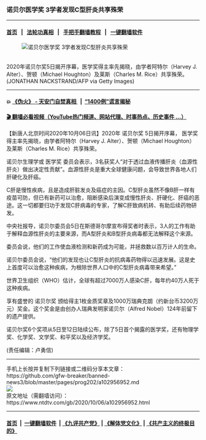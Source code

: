 ### 诺贝尔医学奖 3学者发现C型肝炎共享殊荣
------------------------

#### [首页](https://github.com/gfw-breaker/banned-news3/blob/master/README.md) &nbsp;&nbsp;|&nbsp;&nbsp; [法轮功真相](https://github.com/begood0513/basic/blob/master/README.md)  &nbsp;&nbsp;|&nbsp;&nbsp; [手把手翻墙教程](https://github.com/gfw-breaker/guides/wiki)  &nbsp;&nbsp;|&nbsp;&nbsp; [一键翻墙软件](https://github.com/gfw-breaker/nogfw/blob/master/README.md)  



<div><div class="featured_image">
 <figure>
  <img alt="诺贝尔医学奖 3学者发现C型肝炎共享殊荣" src="https://i.ntdtv.com/assets/uploads/2020/10/GettyImages-1228905071-800x450.jpg"/>
 </figure><br/>
 <span class="caption">
  2020年诺贝尔奖5日揭开序幕，医学奖得主率先揭晓，由学者阿特尔（Harvey J. Alter）、贺顿（Michael Houghton）及莱斯（Charles M. Rice）共享殊荣。(JONATHAN NACKSTRAND/AFP via Getty Images)
 </span>
</div>
</div><hr/>

#### 💥 [《伪火》 - 天安门自焚真相 ](http://158.247.195.190:10000/videos/blog/weihuo.html)&nbsp; |&nbsp; [“1400例”谎言揭秘  ](http://158.247.195.190:10000/videos/blog/jiexi1400.html)

#### [ 🎬  翻墙必看视频（YouTube热门频道、网站代理、时事热点、历史事件 ...）](https://github.com/gfw-breaker/links/blob/master/banned.md)

<div><div class="post_content" itemprop="articleBody">
 <p>
  【新唐人北京时间2020年10月06日讯】2020年
  <ok href="https://www.ntdtv.com/gb/诺贝尔奖.htm">
   诺贝尔奖
  </ok>
  5日揭开序幕，
  <ok href="https://www.ntdtv.com/gb/医学奖.htm">
   医学奖
  </ok>
  得主率先揭晓，由学者阿特尔（Harvey J. Alter）、贺顿（Michael Houghton）及莱斯（Charles M. Rice）共享殊荣。
 </p>
 <p>
  诺贝尔生理学或
  <ok href="https://www.ntdtv.com/gb/医学奖.htm">
   医学奖
  </ok>
  委员会表示，3名获奖人“对于透过血液传播肝炎（血源性肝炎）做出决定性贡献”。血源性肝炎是重大全球健康问题，会导致世界各地人们肝硬化及肝癌。
 </p>
 <p>
  C肝是慢性疾病，且是造成肝脏发炎及癌症的主因。C型肝炎虽然不像B肝一样有疫苗可防，但已有新药可以治愈，阻断感染后演变成慢性肝炎、肝硬化、肝癌的恶途。这一切都要归功于发现C肝病毒的专家，了解C肝致病机转、有助后续药物研发。
 </p>
 <p>
  中央社报导，诺贝尔委员会5日在斯德哥尔摩宣布得奖者时表示，3人的工作有助于解释血源性肝炎的主要来源，而A型肝炎和B型肝炎病毒都无法解释这个来源。
 </p>
 <p>
  委员会说，他们的工作使血液检测和新药成为可能，并拯救数以百万计人的生命。
 </p>
 <p>
  诺贝尔委员会说，“他们的发现也让C型肝炎的抗病毒药物得以迅速发展。这是史上首度可以治愈这种疾病，为根除世界人口中的C型肝炎病毒带来希望。”
 </p>
 <p>
  世界卫生组织（WHO）估计，全球有超过7000万人感染C肝，每年约40万人死于这种疾病。
 </p>
 <div class="video_fit_container">
 </div>
 <p>
  享有盛誉的
  <ok href="https://www.ntdtv.com/gb/诺贝尔奖.htm">
   诺贝尔奖
  </ok>
  颁给得主1枚金质奖章及1000万瑞典克朗（约新台币3200万元）奖金。这个奖金是由创办人瑞典发明家诺贝尔（Alfred Nobel）124年前留下的遗产提供。
 </p>
 <p>
  诺贝尔奖6个奖项从5日至12日陆续公布，除了5日首个揭露的医学奖，还有物理学奖、化学奖、文学奖、和平奖以及经济学奖。
 </p>
 <p>
  (责任编辑：卢勇信)
 </p>
 <div class="single_ad">
 </div>
</div>
</div>
<hr/>
手机上长按并复制下列链接或二维码分享本文章：<br/>
https://github.com/gfw-breaker/banned-news3/blob/master/pages/prog202/a102956952.md <br/>
<a href='https://github.com/gfw-breaker/banned-news3/blob/master/pages/prog202/a102956952.md'><img src='https://github.com/gfw-breaker/banned-news3/blob/master/pages/prog202/a102956952.md.png'/></a> <br/>
原文地址（需翻墙访问）：https://www.ntdtv.com/gb/2020/10/06/a102956952.html


------------------------
#### [首页](https://github.com/gfw-breaker/banned-news3/blob/master/README.md) &nbsp;|&nbsp; [一键翻墙软件](https://github.com/gfw-breaker/nogfw/blob/master/README.md) &nbsp;| [《九评共产党》](https://github.com/gfw-breaker/9ping.md/blob/master/README.md#九评之一评共产党是什么) | [《解体党文化》](https://github.com/gfw-breaker/jtdwh.md/blob/master/README.md) | [《共产主义的终极目的》](https://github.com/gfw-breaker/gczydzjmd.md/blob/master/README.md)


<img src='http://gfw-breaker.win/banned-news3/pages/prog202/a102956952.md' width='0px' height='0px'/>